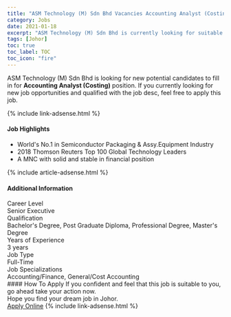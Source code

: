 ```yaml
---
title: "ASM Technology (M) Sdn Bhd Vacancies Accounting Analyst (Costing)" 
category: Jobs 
date: 2021-01-18 
excerpt: "ASM Technology (M) Sdn Bhd is currently looking for suitable person to fill in the Accounting Analyst (Costing) which positioned at Johor" 
tags: [Johor] 
toc: true 
toc_label: TOC 
toc_icon: "fire" 
--- 
```


<p>ASM Technology (M) Sdn Bhd is looking for new potential candidates to fill in for <b>Accounting Analyst (Costing)</b> position. If you currently looking for new job opportunities and qualified with the job desc, feel free to apply this job.
</p>{% include link-adsense.html %} 
<div><div><h4>Job Highlights</h4></div><div><ul><li><div><div><div><div></div></div></div><div><span>World's No.1 in Semiconductor Packaging &amp; Assy.Equipment Industry</span></div></div></li><li><div><div><div><div></div></div></div><div><span>2018 Thomson Reuters Top 100 Global Technology Leaders</span></div></div></li><li><div><div><div><div></div></div></div><div><span>A MNC with solid and stable in financial position</span></div></div></li></ul></div></div> 
{% include article-adsense.html %} 
<div><div><h4>Additional Information</h4></div><div><div><div><div><div><div><div><span>Career Level</span></div><div><span>Senior Executive</span></div></div></div></div><div><div><div><div><span>Qualification</span></div><div><span>Bachelor's Degree, Post Graduate Diploma, Professional Degree, Master's Degree</span></div></div></div></div><div><div><div><div><span>Years of Experience</span></div><div><span>3 years</span></div></div></div></div><div><div><div><div><span>Job Type</span></div><div><span>Full-Time</span></div></div></div></div><div><div><div><div><span>Job Specializations</span></div><div><span>Accounting/Finance, General/Cost Accounting</span></div></div></div></div></div></div></div></div> 
#### How To Apply 
If you confident and feel that this job is suitable to you, go ahead take your action now. <br/> 
Hope you find your dream job in Johor. <br/> 
<a href="https://www.jobstreet.com.my/en/job/accounting-analyst-costing-4465762?jobId=jobstreet-my-job-4465762&sectionRank=18&token=0~849e6112-3678-4fdb-aa79-b6bbcb3c4f1a&fr=SRP%20View%20In%20New%20Ta" class="btn btn--info" target="_blank" rel="nofollow noopenner">Apply Online</a> 
{% include link-adsense.html %} 